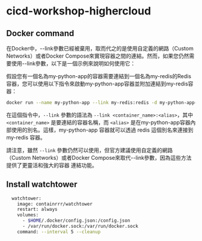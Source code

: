 # cicd-workshop-highercloud

## Docker command

在Docker中，--link參數已經被棄用，取而代之的是使用自定義的網路（Custom Networks）或者Docker Compose來實現容器之間的連結。然而，如果您仍然需要使用--link參數，以下是一個示例來說明如何使用它：

假設您有一個名為my-python-app的容器需要連結到一個名為my-redis的Redis容器，您可以使用以下指令來啟動my-python-app容器並附加連結到my-redis容器：

```bash
docker run --name my-python-app --link my-redis:redis -d my-python-app-image
```

在這個指令中，`--link` 參數的語法為 `--link <container_name>:<alias>`，其中 `<container_name>` 是要連結的容器名稱，而 `<alias>` 是在my-python-app容器內部使用的別名。這樣，my-python-app 容器就可以透過 redis 這個別名來連接到 my-redis 容器。

請注意，雖然 `--link` 參數仍然可以使用，但官方建議使用自定義的網路（Custom Networks）或者Docker Compose來取代--link參數，因為這些方法提供了更靈活和強大的容器
連結功能。

## Install watchtower

```bash
  watchtower:
    image: containrrr/watchtower
    restart: always
    volumes:
      - $HOME/.docker/config.json:/config.json
      - /var/run/docker.sock:/var/run/docker.sock
    command: --interval 5 --cleanup
```
